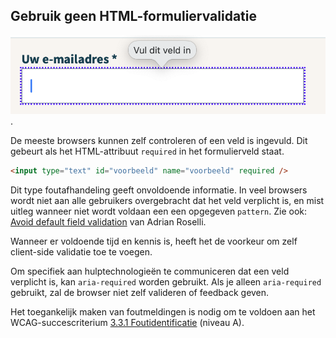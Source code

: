 ## Gebruik geen HTML-formuliervalidatie

![Voorbeeld van HTML-validatie, een ballonnetje boven het formulierveld met de tekst: vul dit veld in](https://raw.githubusercontent.com/nl-design-system/documentatie/assets/richtlijnen_formulier_html_validatie.png).

De meeste browsers kunnen zelf controleren of een veld is ingevuld. Dit gebeurt als het HTML-attribuut `required` in het formulierveld staat.

```html
<input type="text" id="voorbeeld" name="voorbeeld" required />
```

Dit type foutafhandeling geeft onvoldoende informatie. In veel browsers wordt niet aan alle gebruikers overgebracht dat het veld verplicht is, en mist uitleg wanneer niet wordt voldaan een een opgegeven `pattern`. Zie ook: [<span lang="en">Avoid default field validation</span>](https://adrianroselli.com/2019/02/avoid-default-field-validation.html) van Adrian Roselli.

Wanneer er voldoende tijd en kennis is, heeft het de voorkeur om zelf client-side validatie toe te voegen.

Om specifiek aan hulptechnologieën te communiceren dat een veld verplicht is, kan `aria-required` worden gebruikt. Als je alleen `aria-required` gebruikt, zal de browser niet zelf valideren of feedback geven.

Het toegankelijk maken van foutmeldingen is nodig om te voldoen aan het WCAG-succescriterium [3.3.1 Foutidentificatie](/wcag/3.3.1/) (niveau A).

